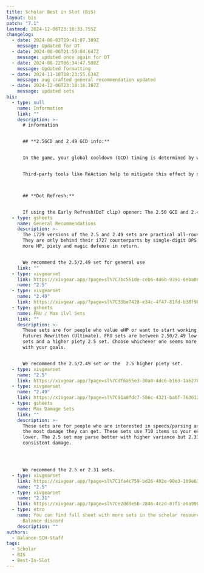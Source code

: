 ```yaml
---
title: Scholar Best in Slot (BiS)
layout: bis
patch: "7.1"
lastmod: 2024-12-06T23:18:33.755Z
changelog:
  - date: 2024-08-03T19:41:07.389Z
    message: Updated for DT
  - date: 2024-08-06T21:59:04.647Z
    message: updated once again for DT
  - date: 2024-08-22T06:34:47.580Z
    message: Updated formatting
  - date: 2024-11-18T18:23:55.634Z
    message: aug crafted general recommendation updated
  - date: 2024-12-06T23:18:16.307Z
    message: updated sets
bis:
  - type: null
    name: Information
    link: ""
    description: >-
      # information


      ## **2.5GCD and 2.49 GCD info:**


      In the game, your global cooldown (GCD) timing is determined by when the game code aligns with your frame updates. This happens once per frame. If your next action doesn't sync perfectly with these frames, there can be slight delays in your GCD. This is especially noticeable on lower FPS. Fluctuating frame rates can also make your GCD more unpredictable. Over the course of a battle, these delays could mean that a gear set with a supposed 2.5 GCD might actually function more like a 2.505 GCD. Players with higher FPS will suffer the effects of this issue less but will never be able to fully eliminate them.


      Third-party tools like ReAction help to mitigate this effect by syncing your frames with when your GCD is ready. To better understand how this works for your specific character, you can make comparisons using a GCD calculator. By inputting fflogs into the calculator, you can see the actual duration of your GCDs during gameplay. It's advisable to use multiple logs for accuracy and disregard any anomalous data. For a practical tool to calculate GCDs, you can visit https://gcdcalc.fly.dev/\



      ## **Dot Refresh:**


      If using the Early Refresh(DoT clip) opener: The 2.50 GCD and 2.49 GCD sets will NOT land Biolysis under Chain Stratagem if you use Biolysis AFTER your 6th Energy Drain in the opener (the breakpoint is 2.47 GCD and requires low ping). To fix this, use Biolysis on the same GCD as your 6th Energy Drain.
  - type: gsheets
    name: General Recommendations
    description: >-
      The i729 versions of the 2.5 and 2.49 sets are practical all-rounder sets.
      They are only behind their i727 counterparts by single-digit DPS and offer
      more HP, piety and magic defense in return.


      We recommend the 2.5/2.49 set for general use
    link: ""
  - type: xivgearset
    link: https://xivgear.app/?page=sl%7C7bc551de-ceb6-446b-9391-6eba86b2c78e
    name: "2.5"
  - type: xivgearset
    name: "2.49"
    link: https://xivgear.app/?page=sl%7C33be7428-e34c-4f47-81fd-b38f98070baa
  - type: gsheets
    name: FRU / Max ilvl Sets
    link: ""
    description: >-
      These sets are for people who value eHP or want to start working towards
      Futures Rewritten (Ultimate). FRU sets are between 2.50/2.49 low piety
      sets and a higher piety 2.5 set. Choose whichever one seems more in line
      with your goals.


      We recommend the 2.5/2.49 set or the  2.5 higher piety set.
  - type: xivgearset
    name: "2.5"
    link: https://xivgear.app/?page=sl%7Cdf6a55e3-30a0-4dc6-b163-1a6278150075
  - type: xivgearset
    name: "2.49"
    link: https://xivgear.app/?page=sl%7C91a8fdc7-586c-4321-ba6f-763612e07cda
  - type: gsheets
    name: Max Damage Sets
    link: ""
    description: >-
      These sets are for people who are interested in speeds/parsing and want
      the most damage they can get. These sets use 710 items so your eHP will be
      lower. The 2.5 set may parse better with higher variance but 2.31 has more
      consistent damage.




      We recommend the 2.5 or 2.31 sets.
  - type: xivgearset
    link: https://xivgear.app/?page=sl%7C1fa4c759-bd26-402e-90e3-109e6379e081
    name: "2.5"
  - type: xivgearset
    name: "2.31"
    link: https://xivgear.app/?page=sl%7Ce2ddde5b-2846-4c2d-87f1-a6a990612a00
  - type: etro
    name: You can find full sheet with more sets in the scholar resources on The
      Balance discord
    description: ""
authors:
  - Balance-SCH-Staff
tags:
  - Scholar
  - BIS
  - Best-In-Slot
---
```

